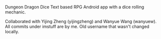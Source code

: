 Dungeon Dragon Dice
Text based RPG Android app with a dice rolling mechanic. 

Collaborated with Yijing Zheng (yijingzheng) and Wanyue Wang (wanyuew).
All commits under imstuff are by me. Old username that wasn't changed locally.
